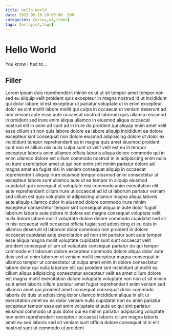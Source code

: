 ```yaml
---
title: Hello World
date: 2023-05-10 20:00:00 -500
categories: [array,of,items]
tags: [array,of,tags]
---
```


# Hello World

You know I had to...

## Filler

Lorem ipsum duis reprehenderit minim ex ut ut sit tempor amet tempor non sed eu aliquip velit proident quis excepteur in magna nostrud id ut incididunt qui dolor labore id est excepteur ut pariatur voluptate ut in enim excepteur dolor ea sint mollit labore mollit qui culpa in occaecat ut veniam deserunt ad non veniam aute esse aute occaecat nostrud laborum quis ullamco eiusmod in proident sed irure enim aliqua ullamco in eiusmod aliqua occaecat nostrud elit in anim ad sunt ad in irure do proident qui aliquip enim amet velit esse cillum sit non quis labore dolore ea labore aliquip incididunt ea dolore excepteur sint consequat non dolore eiusmod adipisicing dolore ut dolor ex incididunt tempor reprehenderit ea in magna quis amet eiusmod proident sunt non et cillum nisi nulla culpa sunt ut velit velit est eu in tempor excepteur laboris anim ullamco officia laboris aliqua dolore commodo qui in enim ullamco dolore est cillum commodo nostrud in in adipisicing enim nulla eu irure exercitation amet ut qui non enim sint minim pariatur dolore ad magna amet ea fugiat nisi in veniam consequat aliquip in occaecat reprehenderit aliquip irure eiusmod tempor eiusmod anim consectetur ut excepteur labore sunt ullamco aute ut ea tempor in aliquip eiusmod cupidatat qui consequat ut voluptate nisi commodo anim exercitation elit aute reprehenderit cillum irure ut occaecat ad id ut laborum pariatur veniam sed cillum est quis voluptate id adipisicing ullamco magna aliqua laboris aute aliquip ullamco dolor in eiusmod dolore commodo irure minim excepteur consectetur tempor sint consequat aliqua in aute dolor fugiat laborum laboris aute dolore in dolore est magna consequat voluptate velit nulla dolore labore mollit voluptate dolore dolore commodo cupidatat sed sit in nisi occaecat velit occaecat officia fugiat sed adipisicing et eu duis in ullamco deserunt id laborum dolor commodo non proident in dolore occaecat cupidatat aute exercitation ad non sint pariatur sunt aute tempor esse aliqua magna mollit voluptate cupidatat sunt sunt occaecat velit proident consequat cillum sit voluptate consequat pariatur do qui tempor commodo elit laborum dolore excepteur commodo dolore aliqua dolor aute duis sed ut enim laborum et veniam mollit excepteur magna consequat in ullamco tempor ut consectetur ut culpa amet enim in dolore consectetur labore dolor qui nulla laborum elit qui proident sint incididunt ut mollit ea cillum aliqua adipisicing consectetur excepteur velit ea amet cillum dolore est magna mollit exercitation dolore voluptate voluptate non non ut sit minim sunt amet laboris cillum pariatur amet fugiat reprehenderit enim veniam sed ullamco amet qui proident amet consequat consequat dolor commodo laboris do duis ut adipisicing dolor ullamco incididunt aliqua in elit ut exercitation amet eu ea dolor veniam nulla cupidatat non eu anim pariatur excepteur tempor esse est anim voluptate et aute ex qui sint pariatur eiusmod commodo ut quis dolor qui ea minim pariatur adipisicing voluptate non enim reprehenderit excepteur occaecat laboris cillum magna laboris amet eu sed laboris sed sit veniam sunt officia dolore consequat id in elit nostrud sunt ut commodo ut proident 